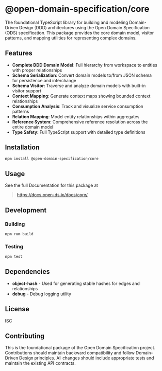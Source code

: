 # @open-domain-specification/core

The foundational TypeScript library for building and modeling Domain-Driven Design (DDD) architectures using the Open Domain Specification (ODS) specification. This package provides the core domain model, visitor patterns, and mapping utilities for representing complex domains.

## Features

- **Complete DDD Domain Model**: Full hierarchy from workspace to entities with proper relationships
- **Schema Serialization**: Convert domain models to/from JSON schema for persistence and interchange
- **Schema Visitor**: Traverse and analyze domain models with built-in visitor support
- **Context Mapping**: Generate context maps showing bounded context relationships
- **Consumption Analysis**: Track and visualize service consumption patterns
- **Relation Mapping**: Model entity relationships within aggregates
- **Reference System**: Comprehensive reference resolution across the entire domain model
- **Type Safety**: Full TypeScript support with detailed type definitions

## Installation

```bash
npm install @open-domain-specification/core
```

## Usage

See the full Documentation for this package at 

> https://docs.open-ds.io/docs/core/

## Development

### Building

```bash
npm run build
```

### Testing

```bash
npm test
```

## Dependencies

- **object-hash** - Used for generating stable hashes for edges and relationships
- **debug** - Debug logging utility

## License

ISC

## Contributing

This is the foundational package of the Open Domain Specification project. Contributions should maintain backward compatibility and follow Domain-Driven Design principles. All changes should include appropriate tests and maintain the existing API contracts.
